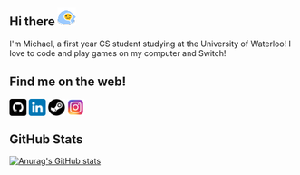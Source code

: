 ## Hi there  ![wave](https://github.com/Derzz/Derzz/blob/main/Socials/comfywave.gif)

<!--
**Derzz/Derzz** is a ✨ _special_ ✨ repository because its `README.md` (this file) appears on your GitHub profile.

Here are some ideas to get you started:

- 🔭 I’m currently working on ...
- 🌱 I’m currently learning ...
- 👯 I’m looking to collaborate on ...
- 🤔 I’m looking for help with ...
- 💬 Ask me about ...
- 📫 How to reach me: ...
- 😄 Pronouns: ...
- ⚡ Fun fact: ...
-->

I'm Michael, a first year CS student studying at the University of Waterloo! I love to code and play games on my computer and Switch!


## Find me on the web!
<a href="http://github.com/Derzz" target="blank"><img align="center" src="https://github.com/Derzz/Derzz/blob/main/Socials/github.png" title = "GitHub" alt="" height="30" /></a>
<a href="https://www.linkedin.com/in/michael-xie1/" target="blank"><img align="center" src="https://github.com/Derzz/Derzz/blob/main/Socials/linkedin.png" title = "LinkedIn" alt="" height="30" /></a>
<a href="https://steamcommunity.com/profiles/76561198876518313" target="blank"><img align="center" src="https://github.com/Derzz/Derzz/blob/main/Socials/steam.png" title = "Steam" alt="" height="30" /></a>
<a href="https://www.instagram.com/derzpie/" target="blank"><img align="center" src="https://github.com/Derzz/Derzz/blob/main/Socials/instagram.png" title = "Instagram" alt="" height="30" /></a>

## GitHub Stats

[![Anurag's GitHub stats](https://github-readme-stats.vercel.app/api?username=derzz&show_icons=true&theme=tokyonight)](https://github.com/anuraghazra/github-readme-stats)

